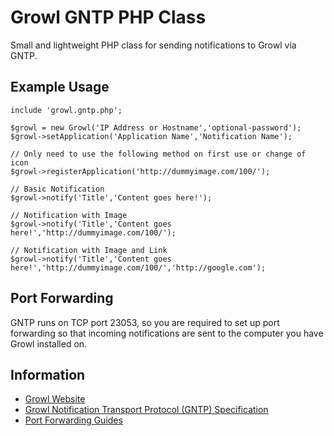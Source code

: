 # Growl GNTP PHP Class

Small and lightweight PHP class for sending notifications to Growl via GNTP.

## Example Usage

    include 'growl.gntp.php';

    $growl = new Growl('IP Address or Hostname','optional-password');
    $growl->setApplication('Application Name','Notification Name');

    // Only need to use the following method on first use or change of icon
    $growl->registerApplication('http://dummyimage.com/100/');

    // Basic Notification
    $growl->notify('Title','Content goes here!');
        
    // Notification with Image
    $growl->notify('Title','Content goes here!','http://dummyimage.com/100/');
        
    // Notification with Image and Link
    $growl->notify('Title','Content goes here!','http://dummyimage.com/100/','http://google.com');

## Port Forwarding

GNTP runs on TCP port 23053, so you are required to set up port forwarding so that incoming notifications are sent to the computer you have Growl installed on.

## Information

* [Growl Website](http://growl.info/)
* [Growl Notification Transport Protocol (GNTP) Specification](http://growl.info/documentation/developer/gntp.php)
* [Port Forwarding Guides](http://portforward.com/)